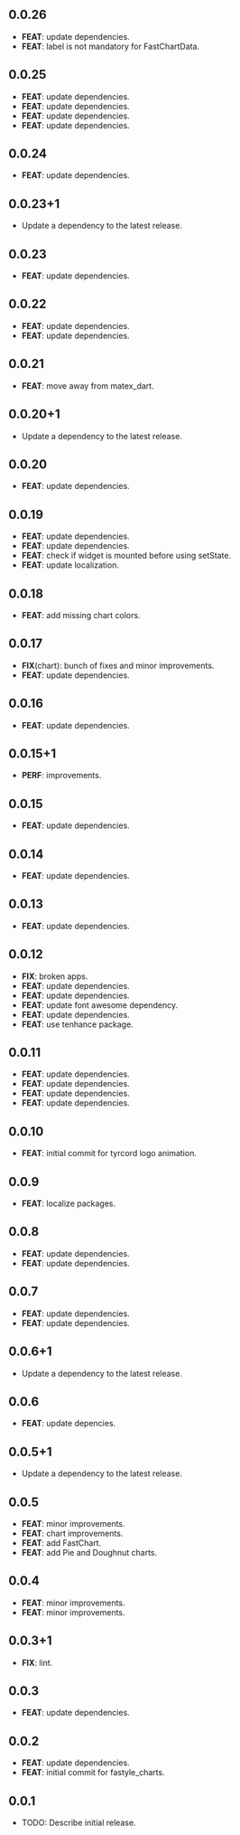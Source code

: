 ## 0.0.26

 - **FEAT**: update dependencies.
 - **FEAT**: label is not mandatory for FastChartData.

## 0.0.25

 - **FEAT**: update dependencies.
 - **FEAT**: update dependencies.
 - **FEAT**: update dependencies.
 - **FEAT**: update dependencies.

## 0.0.24

 - **FEAT**: update dependencies.

## 0.0.23+1

 - Update a dependency to the latest release.

## 0.0.23

 - **FEAT**: update dependencies.

## 0.0.22

 - **FEAT**: update dependencies.
 - **FEAT**: update dependencies.

## 0.0.21

 - **FEAT**: move away from matex_dart.

## 0.0.20+1

 - Update a dependency to the latest release.

## 0.0.20

 - **FEAT**: update dependencies.

## 0.0.19

 - **FEAT**: update dependencies.
 - **FEAT**: update dependencies.
 - **FEAT**: check if widget is mounted before using setState.
 - **FEAT**: update localization.

## 0.0.18

 - **FEAT**: add missing chart colors.

## 0.0.17

 - **FIX**(chart): bunch of fixes and minor improvements.
 - **FEAT**: update dependencies.

## 0.0.16

 - **FEAT**: update dependencies.

## 0.0.15+1

 - **PERF**: improvements.

## 0.0.15

 - **FEAT**: update dependencies.

## 0.0.14

 - **FEAT**: update dependencies.

## 0.0.13

 - **FEAT**: update dependencies.

## 0.0.12

 - **FIX**: broken apps.
 - **FEAT**: update dependencies.
 - **FEAT**: update dependencies.
 - **FEAT**: update font awesome dependency.
 - **FEAT**: update dependencies.
 - **FEAT**: use tenhance package.

## 0.0.11

 - **FEAT**: update dependencies.
 - **FEAT**: update dependencies.
 - **FEAT**: update dependencies.
 - **FEAT**: update dependencies.

## 0.0.10

 - **FEAT**: initial commit for tyrcord logo animation.

## 0.0.9

 - **FEAT**: localize packages.

## 0.0.8

 - **FEAT**: update dependencies.
 - **FEAT**: update dependencies.

## 0.0.7

 - **FEAT**: update dependencies.
 - **FEAT**: update dependencies.

## 0.0.6+1

 - Update a dependency to the latest release.

## 0.0.6

 - **FEAT**: update depencies.

## 0.0.5+1

 - Update a dependency to the latest release.

## 0.0.5

 - **FEAT**: minor improvements.
 - **FEAT**: chart improvements.
 - **FEAT**: add FastChart.
 - **FEAT**: add Pie and Doughnut charts.

## 0.0.4

 - **FEAT**: minor improvements.
 - **FEAT**: minor improvements.

## 0.0.3+1

 - **FIX**: lint.

## 0.0.3

 - **FEAT**: update dependencies.

## 0.0.2

 - **FEAT**: update dependencies.
 - **FEAT**: initial commit for fastyle_charts.

## 0.0.1

* TODO: Describe initial release.
